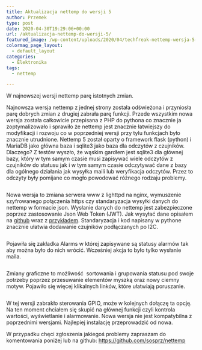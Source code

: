 ```yaml
---
title: Aktualizacja nettemp do wersji 5
author: Przemek
type: post
date: 2020-04-30T19:29:06+00:00
url: /aktualizacja-nettemp-do-wersji-5/
featured_image: /wp-content/uploads/2020/04/techfreak-nettemp-wersja-5-3.png
colormag_page_layout:
  - default_layout
categories:
  - Elektronika
tags:
  - nettemp

---
```

W najnowszej wersji nettemp parę istotnych zmian. 

Najnowsza wersja nettemp z jednej strony została odświeżona i przyniosła parę dobrych zmian z drugiej zabrała parę funkcji. Przede wszystkim nowa wersja została całkowicie przepisana z PHP do pythona co znacznie ja zoptymalizowało i sprawiło że nettemp jest znacznie łatwiejszy do modyfikacji i rozwoju co w poprzedniej wersji przy tylu funkcjach było znacznie utrudnione.
Nettemp 5 został oparty o framework flask (python) i MariaDB jako główna baza i sqlite3 jako baza dla odczytów z czujników. Dlaczego? Z testów wyszło, że wąskim gardłem jest sqlite3 dla głównej bazy, który w tym samym czasie musi zapisywać wiele odczytów z czujników do statusu jak i w tym samym czasie odczytywać dane z bazy dla ogólnego działania jak wysyłka maili lub weryfikacja odczytów. Przez to odczyty były pomijane co mogło powodować różnego rodzaju problemy.

<img src="http://techfreak.pl/wp-content/uploads/2020/04/techfreak-nettemp-wersja-5-3.png" alt="" class="wp-image-15460" /> </figure> 

Nowa wersja to zmiana serwera www z lighttpd na nginx, wymuszenie szyfrowanego połączenia https czy standaryzacja wysyłki danych do nettemp w formacie json. Wysłanie danych do nettemp jest zabezpieczone poprzez zastosowanie Json Web Token (JWT). Jak wysyłać dane opisałem na <a rel="noreferrer noopener" href="https://github.com/sosprz/nettemp" target="_blank">github</a> wraz z <a rel="noreferrer noopener" href="https://github.com/sosprz/nettemp/blob/nettemp5/app/scripts/test/jwt_test.py" target="_blank">przykładem</a>. Standaryzacja i kod napisany w pythone znacznie ułatwia dodawanie czujników podłączanych po I2C.

<img src="https://techfreak.pl/wp-content/uploads/2020/04/techfreak-nettenp-new-version1.png" alt="" class="wp-image-15469" /></figure> 

Pojawiła się zakładka Alarms w której zapisywane są statusy alarmów tak aby można było do nich wrócić. Wcześniej akcja to było tylko wysłanie maila.

<img src="https://techfreak.pl/wp-content/uploads/2020/04/techfreak-nettenp-new-version2.png.png" alt="" class="wp-image-15470" /></figure>

Zmiany graficzne to możliwość&nbsp; sortowania i grupowania statusu pod swoje potrzeby poprzez przesuwanie elementów myszką oraz nowy ciemny motyw. Pojawiło się więcej klikalnych linków, które ułatwiają poruszanie. <figure class="wp-block-image size-large">

<img src="https://techfreak.pl/wp-content/uploads/2020/04/techfreak-nettenp-new-version3.png" alt="" class="wp-image-15471" /> </figure> 

W tej wersji zabrakło sterowania GPIO, może w kolejnych dołączę ta opcję. Na ten moment chciałem się skupić na głównej funkcji czyli kontrola wartości, wyświetlanie i alarmowanie. Nowa wersja nie jest kompatybilna z poprzednimi wersjami. Najlepiej instalację przeprowadzić od nowa. 

W przypadku chęci zgłoszenia jakiegoś problemy zapraszam do komentowania poniżej lub na github: <https://github.com/sosprz/nettemp>